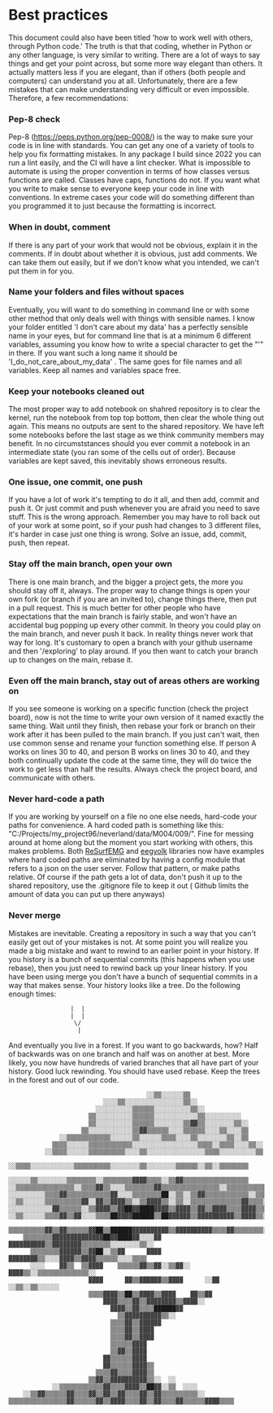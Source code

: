 # Best practices 


This document could also have been titled 'how to work well with others, through Python code.' The truth is that that coding, whether in Python or any other language, is very similar to writing. There are a lot of ways to say things and get your point across, but some more way elegant than others. It actually matters less if you are elegant, than if others (both people and computers) can understand you at all. Unfortunately, there are a few mistakes that can make understanding very difficult or even impossible.
Therefore, a few recommendations:


### Pep-8 check 

Pep-8 (https://peps.python.org/pep-0008/) is the way to make sure your code is in line with standards. You can get any one of a variety of tools to help you fix formatting mistakes. In any package I build since 2022 you can run a lint easily, and the CI will have a lint checker. What is impossible to automate is using the proper convention in terms of how classes versus functions are called. Classes have caps, functions do not. If you want what you write to make sense to everyone keep your code in line with conventions. In extreme cases your code will do something different than you programmed it to just because the formatting is incorrect.


### When in doubt, comment

If there is any part of your work that would not be obvious, explain it in the comments. If in doubt about whether it is obvious, just add comments. We can take them out easily, but if we don't know what you intended, we can't put them in for you.


### Name your folders and files without spaces

Eventually, you will want to do something in command line or with some other method that only deals well with things with sensible names. I know your folder entitled 'I don't care about my data' has a perfectly sensible name in your eyes, but for command line that is at a minimum 6 different variables, assuming you know how to write a special character to get the "'" in there. If you want such a long name it should be 'I_do_not_care_about_my_data' . The same goes for file names and all variables. Keep all names and variables space free. 


### Keep your notebooks cleaned out

The most proper way to add notebook on shahred repository is to clear the kernel, run the notebook from top top bottom, then clear the whole thing out again. This means no outputs are sent to the shared repository. We have left some notebooks before the last stage as we think community members may benefit. In no circumststances should you ever commit a notebook in an intermediate state (you ran some of the cells out of order). Because variables are kept saved, this inevitably shows erroneous results. 


### One issue, one commit, one push

If you have a lot of work it's tempting to do it all, and then add, commit and push it. Or just commit and push whenever you are afraid you need to save stuff. This is the wrong approach. Remember you may have to roll back out of your work at some point, so if your push had changes to 3 different files, it's harder in case just one thing is wrong. Solve an issue, add, commit, push, then repeat. 


### Stay off the main branch, open your own

There is one main branch, and the bigger a project gets, the more you should stay off it, always. The proper way to change things is open your own fork (or branch if you are an invited to), change things there, then put in a pull request. This is much better for other people who have expectations that the main branch is fairly stable, and won't have an accidental bug popping up every other commit. In theory you could play on the main branch, and never push it back. In reality things never work that way for long. It's customary to open a branch with your github username and then '/exploring' to play around. If you then want to catch your branch up to changes on the main, rebase it.


### Even off the main branch, stay out of areas others are working on

If you see someone is working on a specific function (check the project board), now is not the time to write your own version of it named exactly the same thing. Wait until they finish, then rebase your fork or branch on their work after it has been pulled to the main branch. If you just can't wait, then use common sense and rename your function something else. If person A works on lines 30 to 40, and person B works on lines 30 to 40, and they both continually update the code at the same time, they will do twice the work to get less than half the results. Always check the project board, and communicate with others.   


### Never hard-code a path

If you are working by yourself on a file no one else needs, hard-code your paths for convenience. A hard coded path is something like this: "C:/Projects/my_project96/neverland/data/M004/009/". Fine for messing around at home along but the moment you start working with others, this makes problems. Both [ReSurfEMG](https://github.com/ReSurfEMG/ReSurfEMG) and [eegyolk](https://github.com/eegyolk-ai/eegyolk) libraries now have examples where hard coded paths are eliminated by having a config module that refers to a json on the user server. Follow that pattern, or make paths relative. Of course if the path gets a lot of data, don't push it up to the shared repository, use the .gitignore file to keep it out ( Github limits the amount of data you can put up there anyways) 


### Never merge

Mistakes are inevitable. Creating a repository in such a way that you can't easily get out of your mistakes is not. At some point you will realize you made a big mistake and want to rewind to an earlier point in your history. If you history is a bunch of sequential commits (this happens when you use rebase), then you just need to rewind back up your linear history. If you have been using merge you don't have a bunch of sequential commits in a way that makes sense. Your history looks like a tree. Do the following enough times:

                     |  |                 
                     |  |
                      \/                 
                       |

And eventually you live in a forest. If you want to go backwards, how? Half of backwards was on one branch and half was on another at best. More likely, you now have hundreds of varied branches that all have part of your history. Good luck rewinding. You should have used rebase. Keep the trees in the forest and out of our code.



                                          ░░▒▒░░░░░░▒▒                                    
                              ░░░░▒▒░░░░░░░░░░░░░░░░▒▒░░                                  
                            ░░░░░░░░░░▒▒▒▒▒▒░░░░░░░░░░▒▒░░                                
                          ▒▒░░░░░░░░░░▒▒▒▒▒▒░░░░░░░░░░░░▒▒░░░░░░░░░░                      
                          ▒▒░░░░░░░░░░▒▒▒▒▒▒░░░░░░░░▒▒▓▓▒▒░░░░░░░░▒▒░░                    
                        ▒▒░░░░░░░░░░░░▒▒▓▓▒▒▒▒▒▒░░░░▒▒▒▒▒▒░░░░▒▒░░░░▒▒                    
                  ░░▒▒▒▒▒▒▒▒▒▒▒▒░░░░░░▒▒░░░░░░▒▒▒▒░░░░▒▒░░░░░░░░▒▒░░▒▒                    
                ▒▒▒▒░░░░░░▒▒▒▒▒▒▒▒▒▒▒▒░░░░░░░░░░░░░░░░░░▒▒▒▒░░▒▒▒▒░░░░▒▒░░                
              ░░▒▒▒▒░░░░░░▒▒▒▒▒▒▒▒▒▒░░░░▒▒░░░░░░░░░░░░░░░░▒▒▒▒░░░░░░░░░░▒▒                
          ░░▒▒▒▒░░░░░░░░░░░░▒▒▒▒▒▒▒▒▒▒░░░░░░░░▒▒░░░░░░░░▒▒▒▒▒▒░░▒▒░░▒▒▒▒▒▒▒▒              
          ░░░░░░▒▒░░░░░░░░▒▒▒▒▒▒▒▒░░▒▒▒▒▒▒▒▒▓▓▓▓▒▒▒▒░░▒▒▓▓▒▒▒▒▒▒▒▒▒▒▒▒▒▒▒▒▒▒              
    ░░▒▒▒▒▒▒▒▒▒▒▒▒▒▒▒▒░░▒▒▒▒▓▓▒▒░░░░▒▒▒▒▒▒▒▒▓▓▒▒▒▒▒▒▒▒▒▒▒▒▒▒▒▒░░▒▒▒▒▒▒▒▒▒▒▒▒▒▒            
    ░░░░░░░░░░▒▒▒▒▓▓▒▒▒▒▒▒▒▒▒▒▒▒▓▓░░░░▒▒▒▒▒▒▒▒██░░▒▒░░▒▒▓▓▒▒▒▒▒▒▒▒▒▒▒▒░░▒▒▒▒▒▒▒▒▒▒          
    ░░▒▒░░░░░░▒▒▒▒▒▒▒▒▒▒▓▓░░▓▓▒▒▓▓▓▓▒▒░░▒▒▓▓▓▓▒▒░░▒▒░░▒▒▒▒▒▒▒▒▒▒▒▒▒▒▓▓▒▒▒▒░░▒▒▒▒▒▒░░        
    ░░░░░░░░░░░░▓▓▒▒▒▒▒▒░░▒▒▓▓▓▓▒▒▓▓██▓▓████▓▓▓▓▒▒▓▓▓▓▒▒▓▓▒▒▓▓▓▓▒▒▒▒▓▓▓▓▒▒▒▒▒▒▒▒▒▒░░▒▒░░    
    ░░▒▒░░░░░░▒▒▒▒▓▓▒▒▓▓░░░░▒▒▒▒██▓▓▓▓██████▒▒██▓▓▓▓▓▓▒▒▓▓▓▓▓▓▓▓▓▓▒▒▓▓▓▓▒▒░░░░▒▒░░░░░░▒▒▒
      ▒▒▒▒▒▒▒▒▒▒▓▓▒▒▓▓▒▒▒▒▒▒▓▓██▒▒██████▓▓▓▓▓▓▓▓▓▓▒▒▓▓▓▓▓▓▓▓▓▓▒▒▒▒▓▓▒▒▒▒▒▒▒▒░░░░░░░░░░░░  
        ▒▒▒▒▒▒▒▒▓▓▓▓▓▓▓▓▓▓▓▓▓▓██▓▓████▓▓░░░░▓▓  ▓▓▓▓▓▓▓▓▓▓▒▒▓▓▓▓▓▓▓▓▒▒▒▒▒▒▒▒░░░░░░░░▒▒░░
          ▒▒▒▒▒▒▒▒▓▓▓▓▓▓▒▒▓▓██░░▒▒▓▓      ▓▓▓▓  ▓▓▓▓▓▓▓▓▒▒░░░░▓▓▓▓▒▒▓▓▓▓▒▒▒▒▒▒░░░░▒▒▒▒  
          ░░░░    ▓▓▒▒  ▒▒▓▓▓▓    ▒▒▒▒▒▒▓▓▒▒▓▓░░▒▒▓▓░░      ▓▓▓▓▒▒░░▒▒▒▒▒▒▒▒▒▒▒▒▒▒░░  
                          ▓▓▓▓      ▓▓▒▒▓▓▓▓▓▓▒▒▓▓▓▓      ░░▓▓      ░░▒▒░░▒▒░░░░░░    
                          ▒▒▒▒▓▓▓▓▒▒██▒▒▓▓▓▓▒▒▓▓▓▓    ▓▓▒▒▓▓                              
                              ▓▓▓▓▒▒▒▒▓▓▒▒▓▓▓▓▓▓▓▓▒▒▓▓▓▓░░                                
                                ▓▓▓▓▒▒▓▓▒▒▒▒██████▓▓                                      
                                  ▒▒▓▓▓▓▓▓▓▓▓▓▒▒░░                                        
                                ▒▒▒▒▓▓▒▒▓▓▓▓▓▓                                            
                                ▒▒▒▒▓▓▒▒▓▓▓▓                                              
                                ▒▒▒▒▓▓▒▒▓▓▓▓                                              
                                ▒▒▒▒▒▒▓▓▓▓                                                
                                ▒▒▓▓▒▒▓▓▓▓                                                
                              ▓▓▒▒▒▒▒▒▓▓▓▓                                                
                              ▓▓▒▒▒▒▒▒▓▓▓▓▒▒                                              
                            ▒▒▒▒▓▓▒▒▒▒▓▓▓▓▒▒                                              
                          ▒▒▓▓▒▒▓▓▓▓▓▓▓▓▓▓▒▒░░  ░░                                        
                ░░▒▒▒▒▒▒▒▒▒▒▒▒▓▓▒▒▒▒▓▓▓▓▒▒██▓▓░░▒▒  ░░░░                                  
        ░░▒▒▓▓▒▒▒▒▒▒▓▓▒▒▒▒▓▓▒▒▓▓▒▒▓▓▒▒▒▒▓▓▒▒▓▓▒▒▒▒▒▒▒▒▒▒░░                                
    ▒▒▒▒▒▒▒▒▒▒▒▒▒▒▒▒▓▓▒▒▒▒▒▒▓▓▒▒▓▓▓▓▒▒▒▒▓▓▒▒▓▓▒▒▒▒▓▓▒▒▒▒▒▒▓▓▓▓▒▒▒▒                        
                                           

